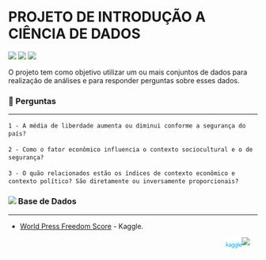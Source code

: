 # PROJETO DE INTRODUÇÃO A CIÊNCIA DE DADOS

<a href="https://github.com/claysfx"><img height="25" src="https://img.shields.io/badge/-Cleydson Junior-black?logo=github&style=flat-square"/></a>
<a href="https://github.com/flipfelly"><img height="25" src="https://img.shields.io/badge/-Felipe Gontijo-black?logo=github&style=flat-square"/></a> 
<a href="https://github.com/marianamartiyns"><img height="25" src="https://img.shields.io/badge/-Mariana Martins-black?logo=github&style=flat-square"/></a>
 

O projeto tem como objetivo utilizar um ou mais conjuntos de dados para realização de análises e para responder perguntas sobre esses dados.

### 🚀 Perguntas
---

```
1 - A média de liberdade aumenta ou diminui conforme a segurança do país? 

2 - Como o fator econômico influencia o contexto sociocultural e o de segurança? 

3 - O quão relacionados estão os índices de contexto econômico e contexto político? São diretamente ou inversamente proporcionais?
```

### <img src="https://media2.giphy.com/media/QssGEmpkyEOhBCb7e1/giphy.gif?cid=ecf05e47a0n3gi1bfqntqmob8g9aid1oyj2wr3ds3mg700bl&rid=giphy.gif" width ="25"><b>  Base de Dados</b>
---

* [World Press Freedom Score](https://www.kaggle.com/datasets/arjitgupta00/world-press-freedom-score-20192022) - Kaggle.

<img align="right" width ='32px' src ='https://raw.githubusercontent.com/rahulbanerjee26/githubAboutMeGenerator/main/icons/python.svg'> </a>
<img align="right" width ='32px' src ='https://github.com/devicons/devicon/blob/master/icons/kaggle/kaggle-original-wordmark.svg'> </a>

